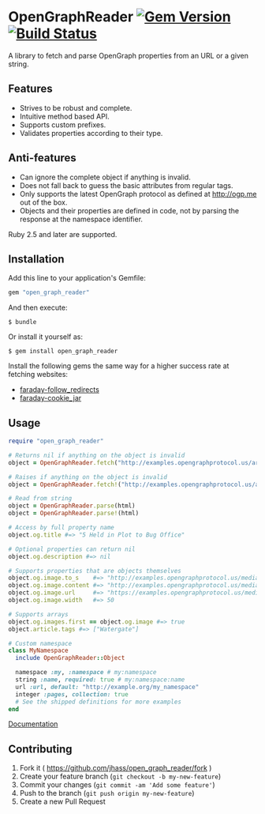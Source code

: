 # OpenGraphReader [![Gem Version](https://badge.fury.io/rb/open_graph_reader.svg)](http://badge.fury.io/rb/open_graph_reader) [![Build Status](https://travis-ci.org/jhass/open_graph_reader.svg?branch=master)](https://travis-ci.org/jhass/open_graph_reader)

A library to fetch and parse OpenGraph properties from an URL or a given string.

## Features

* Strives to be robust and complete.
* Intuitive method based API.
* Supports custom prefixes.
* Validates properties according to their type.

## Anti-features

* Can ignore the complete object if anything is invalid.
* Does not fall back to guess the basic attributes from regular tags.
* Only supports the latest OpenGraph protocol as defined at http://ogp.me out of the box.
* Objects and their properties are defined in code, not by parsing the response at the namespace identifier.


Ruby 2.5 and later are supported.

## Installation

Add this line to your application's Gemfile:

```ruby
gem "open_graph_reader"
```

And then execute:

    $ bundle

Or install it yourself as:

    $ gem install open_graph_reader


Install the following gems the same way for a higher success rate at fetching websites:

* [faraday-follow_redirects](https://github.com/tisba/faraday-follow-redirects)
* [faraday-cookie_jar](https://github.com/miyagawa/faraday-cookie_jar)

## Usage

```ruby
require "open_graph_reader"

# Returns nil if anything on the object is invalid
object = OpenGraphReader.fetch("http://examples.opengraphprotocol.us/article.html")

# Raises if anything on the object is invalid
object = OpenGraphReader.fetch!("http://examples.opengraphprotocol.us/article.html")

# Read from string
object = OpenGraphReader.parse(html)
object = OpenGraphReader.parse!(html)

# Access by full property name
object.og.title #=> "5 Held in Plot to Bug Office"

# Optional properties can return nil
object.og.description #=> nil

# Supports properties that are objects themselves
object.og.image.to_s    #=> "http://examples.opengraphprotocol.us/media/images/50.png"
object.og.image.content #=> "http://examples.opengraphprotocol.us/media/images/50.png"
object.og.image.url     #=> "https://examples.opengraphprotocol.us/media/images/50.png"
object.og.image.width   #=> 50

# Supports arrays
object.og.images.first == object.og.image #=> true
object.article.tags #=> ["Watergate"]

# Custom namespace
class MyNamespace
  include OpenGraphReader::Object

  namespace :my, :namespace # my:namespace
  string :name, required: true # my:namespace:name
  url :url, default: "http://example.org/my_namespace"
  integer :pages, collection: true
  # See the shipped definitions for more examples
end
```

[Documentation](http://rubydoc.info/gems/open_graph_reader)

## Contributing

1. Fork it ( https://github.com/jhass/open_graph_reader/fork )
2. Create your feature branch (`git checkout -b my-new-feature`)
3. Commit your changes (`git commit -am 'Add some feature'`)
4. Push to the branch (`git push origin my-new-feature`)
5. Create a new Pull Request
